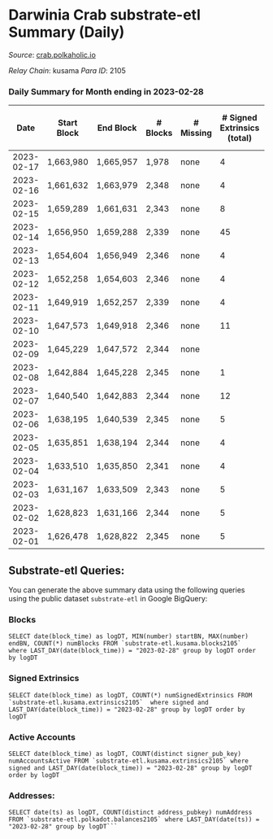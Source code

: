 # Darwinia Crab substrate-etl Summary (Daily)

_Source_: [crab.polkaholic.io](https://crab.polkaholic.io)

*Relay Chain*: kusama
*Para ID*: 2105



### Daily Summary for Month ending in 2023-02-28


| Date | Start Block | End Block | # Blocks | # Missing | # Signed Extrinsics (total) | # Active Accounts | # Addresses with Balances | # Events | # Transfers | # XCM Transfers In | # XCM Transfers Out |
| ---- | ----------- | --------- | -------- | --------- | --------------------------- | ----------------- | ------------------------- | -------- | ----------- | ------------------ | ------------------- |
| 2023-02-17 | 1,663,980 | 1,665,957 | 1,978 | none  | 4 | 1 |  |  |   |   |   |
| 2023-02-16 | 1,661,632 | 1,663,979 | 2,348 | none  | 4 | 1 | 53 | 4,521 |   |   |   |
| 2023-02-15 | 1,659,289 | 1,661,631 | 2,343 | none  | 8 | 2 | 53 | 4,781 | 61 ($9.97) |   |   |
| 2023-02-14 | 1,656,950 | 1,659,288 | 2,339 | none  | 45 | 1 | 53 | 5,010 | 151 ($2.48) |   |   |
| 2023-02-13 | 1,654,604 | 1,656,949 | 2,346 | none  | 4 | 1 | 53 | 4,709 |   |   |   |
| 2023-02-12 | 1,652,258 | 1,654,603 | 2,346 | none  | 4 | 1 | 53 | 4,710 |   |   |   |
| 2023-02-11 | 1,649,919 | 1,652,257 | 2,339 | none  | 4 | 1 | 53 | 4,695 |   |   |   |
| 2023-02-10 | 1,647,573 | 1,649,918 | 2,346 | none  | 11 | 1 | 53 | 4,737 |   |   |   |
| 2023-02-09 | 1,645,229 | 1,647,572 | 2,344 | none  |  |  | 53 | 4,689 |   |   |   |
| 2023-02-08 | 1,642,884 | 1,645,228 | 2,345 | none  | 1 | 1 | 53 | 4,696 |   |   |   |
| 2023-02-07 | 1,640,540 | 1,642,883 | 2,344 | none  | 12 | 3 | 53 | 4,838 | 91 ($0.20) |   |   |
| 2023-02-06 | 1,638,195 | 1,640,539 | 2,345 | none  | 5 | 1 | 52 | 4,777 | 66 ($0.06) |   |   |
| 2023-02-05 | 1,635,851 | 1,638,194 | 2,344 | none  | 4 | 1 | 52 | 4,706 |   |   |   |
| 2023-02-04 | 1,633,510 | 1,635,850 | 2,341 | none  | 4 | 1 | 52 | 4,699 |   |   |   |
| 2023-02-03 | 1,631,167 | 1,633,509 | 2,343 | none  | 5 | 1 | 52 | 4,773 | 66 ($0.06) |   |   |
| 2023-02-02 | 1,628,823 | 1,631,166 | 2,344 | none  | 5 | 1 | 52 | 4,776 | 66 ($0.06) |   |   |
| 2023-02-01 | 1,626,478 | 1,628,822 | 2,345 | none  | 5 | 2 | 52 | 4,774 | 61 ($0.03) |   | 1 ($0.005) |

## Substrate-etl Queries:
You can generate the above summary data using the following queries using the public dataset `substrate-etl` in Google BigQuery:


### Blocks
```
SELECT date(block_time) as logDT, MIN(number) startBN, MAX(number) endBN, COUNT(*) numBlocks FROM `substrate-etl.kusama.blocks2105`  where LAST_DAY(date(block_time)) = "2023-02-28" group by logDT order by logDT
```


### Signed Extrinsics
```
SELECT date(block_time) as logDT, COUNT(*) numSignedExtrinsics FROM `substrate-etl.kusama.extrinsics2105`  where signed and LAST_DAY(date(block_time)) = "2023-02-28" group by logDT order by logDT
```


### Active Accounts
```
SELECT date(block_time) as logDT, COUNT(distinct signer_pub_key) numAccountsActive FROM `substrate-etl.kusama.extrinsics2105` where signed and LAST_DAY(date(block_time)) = "2023-02-28" group by logDT order by logDT
```


### Addresses:
```
SELECT date(ts) as logDT, COUNT(distinct address_pubkey) numAddress FROM `substrate-etl.polkadot.balances2105` where LAST_DAY(date(ts)) = "2023-02-28" group by logDT```

